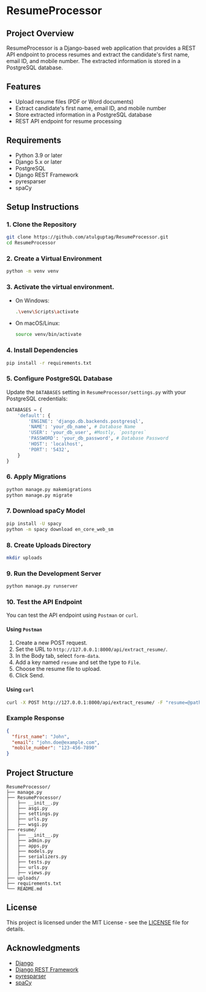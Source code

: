 # ResumeProcessor

## Project Overview

ResumeProcessor is a Django-based web application that provides a REST API endpoint to process resumes and extract the candidate's first name, email ID, and mobile number. The extracted information is stored in a PostgreSQL database.

## Features

- Upload resume files (PDF or Word documents)
- Extract candidate's first name, email ID, and mobile number
- Store extracted information in a PostgreSQL database
- REST API endpoint for resume processing

## Requirements

- Python 3.9 or later
- Django 5.x or later
- PostgreSQL
- Django REST Framework
- pyresparser
- spaCy

## Setup Instructions

### 1. Clone the Repository

```bash
git clone https://github.com/atulguptag/ResumeProcessor.git
cd ResumeProcessor
```

### 2. Create a Virtual Environment

```bash
python -m venv venv
```

### 3. Activate the virtual environment.
  - On Windows:
    ```bash
    .\venv\Scripts\activate
    ```
  - On macOS/Linux:
    ```bash
    source venv/bin/activate
    ```

### 4. Install Dependencies

```bash
pip install -r requirements.txt
```

### 5. Configure PostgreSQL Database

Update the `DATABASES` setting in `ResumeProcessor/settings.py` with your PostgreSQL credentials:

```python
DATABASES = {
    'default': {
        'ENGINE': 'django.db.backends.postgresql',
        'NAME': 'your_db_name', # Database Name
        'USER': 'your_db_user', #Mostly, `postgres`
        'PASSWORD': 'your_db_password', # Database Password
        'HOST': 'localhost',
        'PORT': '5432',
    }
}
```

### 6. Apply Migrations

```bash
python manage.py makemigrations
python manage.py migrate
```

### 7. Download spaCy Model

```bash
pip install -U spacy
python -m spacy download en_core_web_sm
```

### 8. Create Uploads Directory

```bash
mkdir uploads
```

### 9. Run the Development Server

```bash
python manage.py runserver
```

### 10. Test the API Endpoint

You can test the API endpoint using `Postman` or `curl`.

#### Using `Postman`

1. Create a new POST request.
2. Set the URL to `http://127.0.0.1:8000/api/extract_resume/`.
3. In the Body tab, select `form-data`.
4. Add a key named `resume` and set the type to `File`.
5. Choose the resume file to upload.
6. Click Send.

#### Using `curl`

```bash
curl -X POST http://127.0.0.1:8000/api/extract_resume/ -F "resume=@path/to/your/resume.pdf"
```

### Example Response

```json
{
  "first_name": "John",
  "email": "john.doe@example.com",
  "mobile_number": "123-456-7890"
}
```

## Project Structure

```
ResumeProcessor/
├── manage.py
├── ResumeProcessor/
│   ├── __init__.py
│   ├── asgi.py
│   ├── settings.py
│   ├── urls.py
│   ├── wsgi.py
├── resume/
│   ├── __init__.py
│   ├── admin.py
│   ├── apps.py
│   ├── models.py
│   ├── serializers.py
│   ├── tests.py
│   ├── urls.py
│   ├── views.py
├── uploads/
├── requirements.txt
└── README.md
```

## License

This project is licensed under the MIT License - see the [LICENSE](LICENSE) file for details.

## Acknowledgments

- [Django](https://www.djangoproject.com/)
- [Django REST Framework](https://www.django-rest-framework.org/)
- [pyresparser](https://github.com/OmkarPathak/pyresparser)
- [spaCy](https://spacy.io/)

